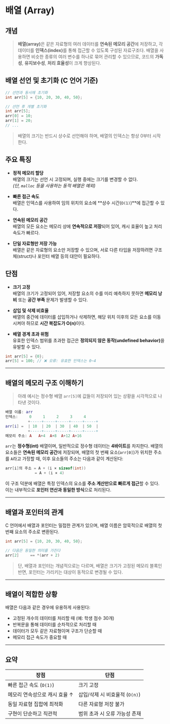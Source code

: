 # 배열 (Array)

## 개념

> <strong>배열(array)</strong>은 같은 자료형의 여러 데이터를 <strong>연속된 메모리 공간</strong>에 저장하고, 각 데이터를 <strong>인덱스(index)</strong>를 통해 접근할 수 있도록 구성된 자료구조다. 배열을 사용하면 비슷한 종류의 여러 변수를 하나로 묶어 관리할 수 있으므로, 코드의 **가독성**, **유지보수성**, **처리 효율성**이 크게 향상된다.

## 배열 선언 및 초기화 (C 언어 기준)

```c
// 선언과 동시에 초기화
int arr[5] = {10, 20, 30, 40, 50};

// 선언 후 개별 초기화
int arr[5];
arr[0] = 10;
arr[1] = 20;
// ...
```

> 배열의 크기는 반드시 상수로 선언해야 하며, 배열의 인덱스는 항상 0부터 시작한다.

## 주요 특징

- **정적 메모리 할당**  
  배열의 크기는 선언 시 고정되며, 실행 중에는 크기를 변경할 수 없다.  
  _(단, `malloc` 등을 사용하는 동적 배열은 예외)_

- **빠른 접근 속도**  
  배열은 인덱스를 사용하여 임의 위치의 요소에 **상수 시간(`O(1)`)**에 접근할 수 있다.

- **연속된 메모리 공간**  
  배열의 모든 요소는 메모리 상에 **연속적으로 저장**되어 있어, 캐시 효율이 높고 처리 속도가 빠르다.

- **단일 자료형만 저장 가능**  
  배열은 같은 자료형의 요소만 저장할 수 있으며, 서로 다른 타입을 저장하려면 구조체(struct)나 포인터 배열 등의 대안이 필요하다.

## 단점

- **크기 고정**  
  배열의 크기가 고정되어 있어, 저장할 요소의 수를 미리 예측하지 못하면 **메모리 낭비** 또는 **공간 부족** 문제가 발생할 수 있다.

- **삽입 및 삭제 비효율**  
  배열의 중간에 데이터를 삽입하거나 삭제하면, 해당 위치 이후의 모든 요소를 이동시켜야 하므로 <strong>시간 복잡도가 O(n)</strong>이다.

- **배열 경계 초과 위험**  
  유효한 인덱스 범위를 초과한 접근은 <strong>정의되지 않은 동작(undefined behavior)</strong>을 유발할 수 있다.

```c
int arr[5] = {0};
arr[5] = 100; // ❌ 오류: 유효한 인덱스는 0~4
```

---

## 배열의 메모리 구조 이해하기

> 아래 예시는 정수형 배열 `arr[5]`에 값들이 저장되어 있는 상황을 시각적으로 나타낸 것이다.

```lua
배열 이름: arr
인덱스:     0     1     2     3     4
          +-----+-----+-----+-----+-----+
arr[i] =  | 10  | 20  | 30  | 40  | 50  |
          +-----+-----+-----+-----+-----+
메모리 주소: A   A+4  A+8  A+12 A+16
```

`arr`는 **정수형(int)** 배열이며, 일반적으로 정수형 데이터는 **4바이트**를 차지한다. 배열의 요소들은 **연속된 메모리 공간**에 저장되며, 배열의 첫 번째 요소(`arr[0]`)가 위치한 주소를 `A`라고 가정할 때, 이후 요소들의 주소는 다음과 같이 계산된다:

```c
arr[i]의 주소 = A + (i × sizeof(int))
             = A + (i × 4)
```

이 구조 덕분에 배열은 특정 인덱스의 요소를 **주소 계산만으로 빠르게 접근**할 수 있다. 이는 내부적으로 **포인터 연산과 동일한 방식**으로 처리된다.

---

## 배열과 포인터의 관계

C 언어에서 배열과 포인터는 밀접한 관계가 있으며, 배열 이름은 암묵적으로 배열의 첫 번째 요소의 주소로 변환된다.

```c
int arr[5] = {10, 20, 30, 40, 50};

// 다음은 동일한 의미를 가진다
arr[2]     == *(arr + 2)
```

> 단, 배열과 포인터는 개념적으로는 다르며, 배열은 크기가 고정된 메모리 블록인 반면, 포인터는 가리키는 대상이 동적으로 변경될 수 있다.

---

## 배열이 적합한 상황

배열은 다음과 같은 경우에 유용하게 사용된다:

- 고정된 개수의 데이터를 처리할 때 (예: 학생 점수 30개)
- 반복문을 통해 데이터를 순차적으로 처리할 때
- 데이터가 모두 같은 자료형이며 구조가 단순할 때
- 메모리 접근 속도가 중요할 때

---

## 요약

| 장점                          | 단점                           |
| ----------------------------- | ------------------------------ |
| 빠른 접근 속도 (`O(1)`)       | 크기 고정                      |
| 메모리 연속성으로 캐시 효율 ↑ | 삽입/삭제 시 비효율적 (`O(n)`) |
| 동일 자료형 집합에 최적화     | 다른 자료형 저장 불가          |
| 구현이 단순하고 직관적        | 범위 초과 시 오류 가능성 존재  |

